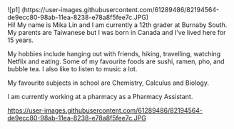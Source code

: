 

<div style="float: left">
    ![p1] (https://user-images.githubusercontent.com/61289486/82194564-de9ecc80-98ab-11ea-8238-e78a8f5fee7c.JPG)
</div>


   Hi! My name is Mika Lin and I am currently a 12th grader at Burnaby South. My parents are Taiwanese but I was born in Canada and I’ve lived here for 15 years. 

   My hobbies include hanging out with friends, hiking, travelling, watching Netflix and eating. Some of my favourite foods are sushi, ramen, pho, and bubble tea. I also like to listen to music a lot. 

   My favourite subjects in school are Chemistry, Calculus and Biology. 

   I am currently working at a pharmacy as a Pharmacy Assistant.






https://user-images.githubusercontent.com/61289486/82194564-de9ecc80-98ab-11ea-8238-e78a8f5fee7c.JPG














